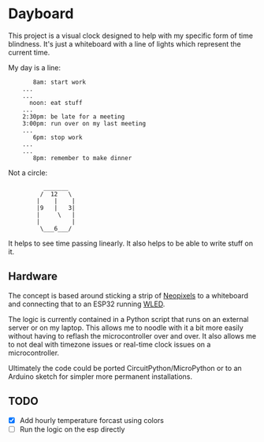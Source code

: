 # Dayboard

This project is a visual clock designed to help with my specific form of time blindness. It's just a whiteboard with a line of lights which represent the current time. 

My day is a line:

```
       8am: start work
    ...
    ...
      noon: eat stuff
    ...
    2:30pm: be late for a meeting
    3:00pm: run over on my last meeting
    ...
       6pm: stop work
    ...
    ...
       8pm: remember to make dinner
```

Not a circle:

```
          _______
         /  12   \
        |    |    |
        |9   |   3|
        |     \   |
        |         |
         \___6___/

```

It helps to see time passing linearly. It also helps to be able to write stuff on it.

## Hardware
The concept is based around sticking a strip of [Neopixels](https://www.adafruit.com/product/1506) to a whiteboard and connecting that to an ESP32 running [WLED](https://kno.wled.ge).

The logic is currently contained in a Python script that runs on an external server or on my laptop. This allows me to noodle with it a bit more easily without having to reflash the microcontroller over and over. It also allows me to not deal with timezone issues or real-time clock issues on a microcontroller.

Ultimately the code could be ported CircuitPython/MicroPython or to an Arduino sketch for simpler more permanent installations.

## TODO

- [x] Add hourly temperature forcast using colors
- [ ] Run the logic on the esp directly